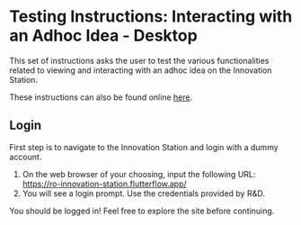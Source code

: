 # Testing Instructions: Interacting with an Adhoc Idea - Desktop
This set of instructions asks the user to test the various functionalities related to viewing and interacting with an adhoc idea on the Innovation Station.

These instructions can also be found online [here]().

## Login
First step is to navigate to the Innovation Station and login with a dummy account.
1. On the web browser of your choosing, input the following URL: https://ro-innovation-station.flutterflow.app/
2. You will see a login prompt. Use the credentials provided by R&D. 

You should be logged in! Feel free to explore the site before continuing.